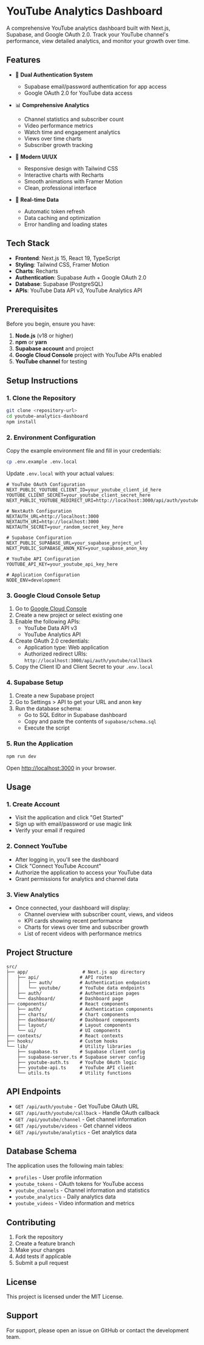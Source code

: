 # YouTube Analytics Dashboard

A comprehensive YouTube analytics dashboard built with Next.js, Supabase, and Google OAuth 2.0. Track your YouTube channel's performance, view detailed analytics, and monitor your growth over time.

## Features

- 🔐 **Dual Authentication System**
  - Supabase email/password authentication for app access
  - Google OAuth 2.0 for YouTube data access

- 📊 **Comprehensive Analytics**
  - Channel statistics and subscriber count
  - Video performance metrics
  - Watch time and engagement analytics
  - Views over time charts
  - Subscriber growth tracking

- 🎨 **Modern UI/UX**
  - Responsive design with Tailwind CSS
  - Interactive charts with Recharts
  - Smooth animations with Framer Motion
  - Clean, professional interface

- 🔄 **Real-time Data**
  - Automatic token refresh
  - Data caching and optimization
  - Error handling and loading states

## Tech Stack

- **Frontend**: Next.js 15, React 19, TypeScript
- **Styling**: Tailwind CSS, Framer Motion
- **Charts**: Recharts
- **Authentication**: Supabase Auth + Google OAuth 2.0
- **Database**: Supabase (PostgreSQL)
- **APIs**: YouTube Data API v3, YouTube Analytics API

## Prerequisites

Before you begin, ensure you have:

1. **Node.js** (v18 or higher)
2. **npm** or **yarn**
3. **Supabase account** and project
4. **Google Cloud Console** project with YouTube APIs enabled
5. **YouTube channel** for testing

## Setup Instructions

### 1. Clone the Repository

```bash
git clone <repository-url>
cd youtube-analytics-dashboard
npm install
```

### 2. Environment Configuration

Copy the example environment file and fill in your credentials:

```bash
cp .env.example .env.local
```

Update `.env.local` with your actual values:

```env
# YouTube OAuth Configuration
NEXT_PUBLIC_YOUTUBE_CLIENT_ID=your_youtube_client_id_here
YOUTUBE_CLIENT_SECRET=your_youtube_client_secret_here
NEXT_PUBLIC_YOUTUBE_REDIRECT_URI=http://localhost:3000/api/auth/youtube/callback

# NextAuth Configuration
NEXTAUTH_URL=http://localhost:3000
NEXTAUTH_URI=http://localhost:3000
NEXTAUTH_SECRET=your_random_secret_key_here

# Supabase Configuration
NEXT_PUBLIC_SUPABASE_URL=your_supabase_project_url
NEXT_PUBLIC_SUPABASE_ANON_KEY=your_supabase_anon_key

# YouTube API Configuration
YOUTUBE_API_KEY=your_youtube_api_key_here

# Application Configuration
NODE_ENV=development
```

### 3. Google Cloud Console Setup

1. Go to [Google Cloud Console](https://console.cloud.google.com/)
2. Create a new project or select existing one
3. Enable the following APIs:
   - YouTube Data API v3
   - YouTube Analytics API
4. Create OAuth 2.0 credentials:
   - Application type: Web application
   - Authorized redirect URIs: `http://localhost:3000/api/auth/youtube/callback`
5. Copy the Client ID and Client Secret to your `.env.local`

### 4. Supabase Setup

1. Create a new Supabase project
2. Go to Settings > API to get your URL and anon key
3. Run the database schema:
   - Go to SQL Editor in Supabase dashboard
   - Copy and paste the contents of `supabase/schema.sql`
   - Execute the script

### 5. Run the Application

```bash
npm run dev
```

Open [http://localhost:3000](http://localhost:3000) in your browser.

## Usage

### 1. Create Account
- Visit the application and click "Get Started"
- Sign up with email/password or use magic link
- Verify your email if required

### 2. Connect YouTube
- After logging in, you'll see the dashboard
- Click "Connect YouTube Account"
- Authorize the application to access your YouTube data
- Grant permissions for analytics and channel data

### 3. View Analytics
- Once connected, your dashboard will display:
  - Channel overview with subscriber count, views, and videos
  - KPI cards showing recent performance
  - Charts for views over time and subscriber growth
  - List of recent videos with performance metrics

## Project Structure

```
src/
├── app/                    # Next.js app directory
│   ├── api/               # API routes
│   │   ├── auth/          # Authentication endpoints
│   │   └── youtube/       # YouTube data endpoints
│   ├── auth/              # Authentication pages
│   └── dashboard/         # Dashboard page
├── components/            # React components
│   ├── auth/              # Authentication components
│   ├── charts/            # Chart components
│   ├── dashboard/         # Dashboard components
│   ├── layout/            # Layout components
│   └── ui/                # UI components
├── contexts/              # React contexts
├── hooks/                 # Custom hooks
└── lib/                   # Utility libraries
    ├── supabase.ts        # Supabase client config
    ├── supabase-server.ts # Supabase server config
    ├── youtube-auth.ts    # YouTube OAuth logic
    ├── youtube-api.ts     # YouTube API client
    └── utils.ts           # Utility functions
```

## API Endpoints

- `GET /api/auth/youtube` - Get YouTube OAuth URL
- `GET /api/auth/youtube/callback` - Handle OAuth callback
- `GET /api/youtube/channel` - Get channel information
- `GET /api/youtube/videos` - Get channel videos
- `GET /api/youtube/analytics` - Get analytics data

## Database Schema

The application uses the following main tables:

- `profiles` - User profile information
- `youtube_tokens` - OAuth tokens for YouTube access
- `youtube_channels` - Channel information and statistics
- `youtube_analytics` - Daily analytics data
- `youtube_videos` - Video information and metrics

## Contributing

1. Fork the repository
2. Create a feature branch
3. Make your changes
4. Add tests if applicable
5. Submit a pull request

## License

This project is licensed under the MIT License.

## Support

For support, please open an issue on GitHub or contact the development team.
